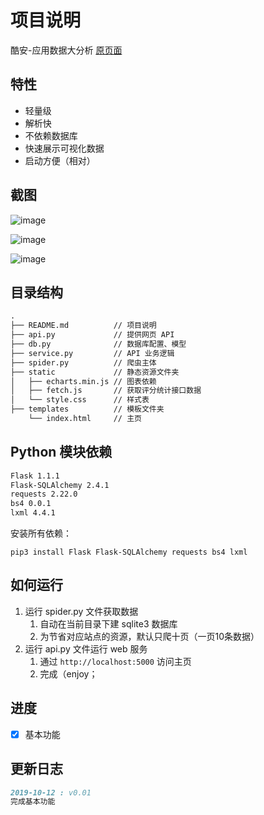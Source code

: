 # 项目说明

酷安-应用数据大分析 [原页面](https://www.coolapk.com/apk/)

## 特性

- 轻量级
- 解析快
- 不依赖数据库
- 快速展示可视化数据
- 启动方便（相对）

## 截图

![image](https://user-images.githubusercontent.com/27917862/66711611-a8531900-edc1-11e9-8bf8-6472f1aa901a.png)

![image](https://user-images.githubusercontent.com/27917862/66711619-d0427c80-edc1-11e9-8745-a728afc498a5.png)

![image](https://user-images.githubusercontent.com/27917862/66711729-0ed93680-edc4-11e9-883b-cfcbad18e6b2.png)

## 目录结构

``` md
.
├── README.md          // 项目说明
├── api.py             // 提供网页 API
├── db.py              // 数据库配置、模型
├── service.py         // API 业务逻辑
├── spider.py          // 爬虫主体
├── static             // 静态资源文件夹
│   ├── echarts.min.js // 图表依赖
│   ├── fetch.js       // 获取评分统计接口数据
│   └── style.css      // 样式表
├── templates          // 模板文件夹
    └── index.html     // 主页
```

## Python 模块依赖

``` md
Flask 1.1.1
Flask-SQLAlchemy 2.4.1
requests 2.22.0
bs4 0.0.1
lxml 4.4.1
```

安装所有依赖：

``` shell
pip3 install Flask Flask-SQLAlchemy requests bs4 lxml
```

## 如何运行

1. 运行 spider.py 文件获取数据
    1. 自动在当前目录下建 sqlite3 数据库
    2. 为节省对应站点的资源，默认只爬十页（一页10条数据）
2. 运行 api.py 文件运行 web 服务
    1. 通过 `http://localhost:5000` 访问主页
    2. 完成（enjoy；

## 进度

- [x] 基本功能

## 更新日志

``` md
2019-10-12 : v0.01
完成基本功能
```
